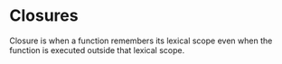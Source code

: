 # Closures
Closure is when a function remembers its lexical scope even when the function is executed outside that lexical scope.
